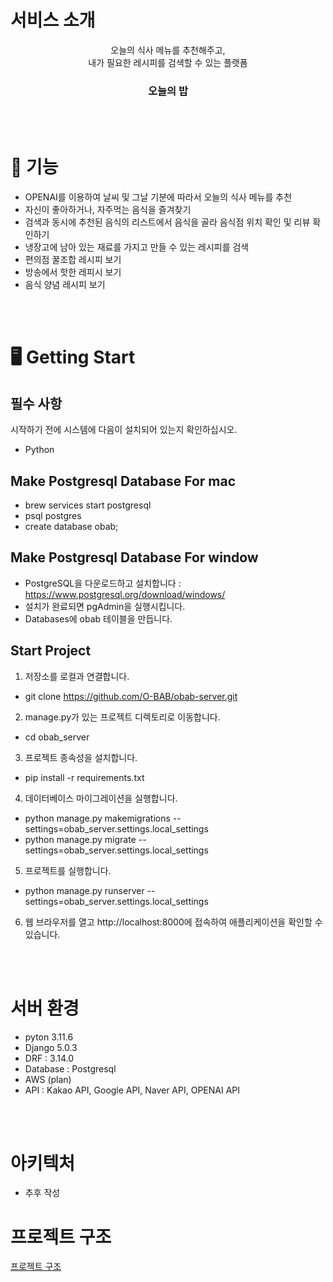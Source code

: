 # 서비스 소개

<div align="center">
오늘의 식사 메뉴를 추천해주고,<br>
내가 필요한 레시피를 검색할 수 있는 플랫폼
<h3>오늘의 밥</h3>
</div>

<br>
<br>

# 📌 기능

- OPENAI를 이용하여 날씨 및 그날 기분에 따라서 오늘의 식사 메뉴를 추천
- 자신이 좋아하거나, 자주먹는 음식을 즐겨찾기
- 검색과 동시에 추천된 음식의 리스트에서 음식을 골라 음식점 위치 확인 및 리뷰 확인하기
- 냉장고에 남아 있는 재료를 가지고 만들 수 있는 레시피를 검색
- 편의점 꿀조합 레시피 보기
- 방송에서 핫한 레피시 보기
- 음식 양념 레시피 보기

<br>
<br>

# 🖥️ Getting Start

## 필수 사항
시작하기 전에 시스템에 다음이 설치되어 있는지 확인하십시오.
- Python

## Make Postgresql Database For mac
- brew services start postgresql
- psql postgres
- create database obab;

## Make Postgresql Database For window
- PostgreSQL을 다운로드하고 설치합니다 : https://www.postgresql.org/download/windows/
- 설치가 완료되면 pgAdmin을 실행시킵니다.
- Databases에 obab 테이블을 만듭니다.

## Start Project
1. 저장소를 로컬과 연결합니다.
- git clone https://github.com/O-BAB/obab-server.git

2. manage.py가 있는 프로젝트 디렉토리로 이동합니다.
- cd obab_server 

3. 프로젝트 종속성을 설치합니다.
- pip install -r requirements.txt

4. 데이터베이스 마이그레이션을 실행합니다.
- python manage.py makemigrations --settings=obab_server.settings.local_settings
- python manage.py migrate --settings=obab_server.settings.local_settings

5. 프로젝트를 실행합니다.
- python manage.py runserver --settings=obab_server.settings.local_settings

6. 웹 브라우저를 열고 http://localhost:8000에 접속하여 애플리케이션을 확인할 수 있습니다.

<br>
<br>

# 서버 환경
- pyton 3.11.6
- Django 5.0.3
- DRF : 3.14.0
- Database : Postgresql
- AWS (plan)
- API : Kakao API, Google API, Naver API, OPENAI API
<br>
<br>

# 아키텍처

- 추후 작성

# 프로젝트 구조
<a href="https://github.com/O-BAB/obab-server/blob/develop/tree.txt">프로젝트 구조</a>

